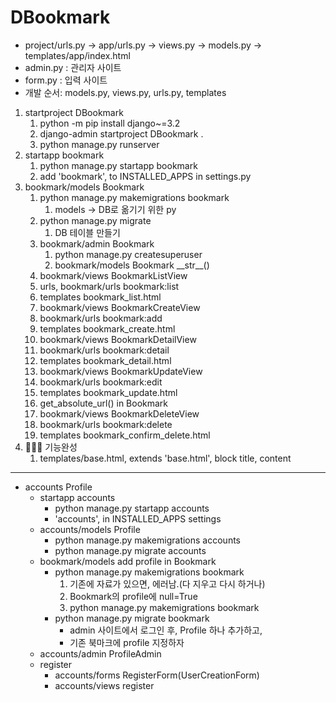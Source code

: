 # DBookmark
- project/urls.py -> app/urls.py -> views.py -> models.py -> templates/app/index.html
- admin.py : 관리자 사이트
- form.py : 입력 사이트
- 개발 순서: models.py, views.py, urls.py, templates
1. startproject DBookmark
   1. python -m pip install django~=3.2
   2. django-admin startproject DBookmark .
   3. python manage.py runserver
2. startapp bookmark
   1. python manage.py startapp bookmark
   2. add 'bookmark', to INSTALLED_APPS in settings.py
3. bookmark/models Bookmark
   1. python manage.py makemigrations bookmark
      1. models -> DB로 옮기기 위한 py
   2. python manage.py migrate
      1. DB 테이블 만들기
   3. bookmark/admin Bookmark
      1. python manage.py createsuperuser
      2. bookmark/models Bookmark \_\_str\_\_()
   4. bookmark/views BookmarkListView
   5. urls, bookmark/urls bookmark:list
   6. templates bookmark_list.html
   7. bookmark/views BookmarkCreateView
   8. bookmark/urls bookmark:add
   9. templates bookmark_create.html
   10. bookmark/views BookmarkDetailView
   11. bookmark/urls bookmark:detail
   12. templates bookmark_detail.html
   13. bookmark/views BookmarkUpdateView
   14. bookmark/urls bookmark:edit
   15. templates bookmark_update.html
   16. get_absolute_url() in Bookmark
   17. bookmark/views BookmarkDeleteView
   18. bookmark/urls bookmark:delete
   19. templates bookmark_confirm_delete.html
4. 🧨🎉✨ 기능완성
   1. templates/base.html, extends 'base.html', block title, content
---
- accounts Profile
  - startapp accounts
    - python manage.py startapp accounts
    - 'accounts', in INSTALLED_APPS settings
  - accounts/models Profile
    - python manage.py makemigrations accounts
    - python manage.py migrate accounts
  - bookmark/models add profile in Bookmark
    - python manage.py makemigrations bookmark
      1. 기존에 자료가 있으면, 에러남.(다 지우고 다시 하거나)
      2. Bookmark의 profile에 null=True
      3. python manage.py makemigrations bookmark
    - python manage.py migrate bookmark
      - admin 사이트에서 로그인 후, Profile 하나 추가하고,
      - 기존 북마크에 profile 지정하자
  - accounts/admin ProfileAdmin
  - register
    - accounts/forms RegisterForm(UserCreationForm)
    - accounts/views register